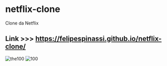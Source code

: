 # netflix-clone
Clone da Netflix 

## Link >>> https://felipespinassi.github.io/netflix-clone/

![the100](https://user-images.githubusercontent.com/77703754/156678795-835c4ff1-c389-4338-972a-4d271462085e.png)
![100](https://user-images.githubusercontent.com/77703754/156678801-92a22be5-419c-4206-adde-c032defbeaf2.png)

